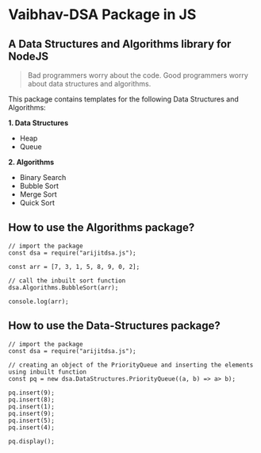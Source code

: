 # Vaibhav-DSA Package in JS

## A Data Structures and Algorithms library for NodeJS

>Bad programmers worry about the code. Good programmers worry about data structures and algorithms.

This package contains templates for the following Data Structures and Algorithms:

**1. Data Structures**
- Heap
- Queue

**2. Algorithms**
- Binary Search
- Bubble Sort
- Merge Sort
- Quick Sort

## How to use the Algorithms package?

```
// import the package
const dsa = require("arijitdsa.js"); 

const arr = [7, 3, 1, 5, 8, 9, 0, 2]; 

// call the inbuilt sort function
dsa.Algorithms.BubbleSort(arr); 

console.log(arr);

```

## How to use the Data-Structures package?

```
// import the package
const dsa = require("arijitdsa.js");

// creating an object of the PriorityQueue and inserting the elements using inbuilt function
const pq = new dsa.DataStructures.PriorityQueue((a, b) => a> b);

pq.insert(9);
pq.insert(8);
pq.insert(1);
pq.insert(9);
pq.insert(5);
pq.insert(4);

pq.display();

```

